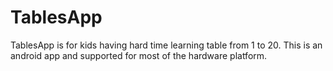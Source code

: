 # TablesApp
 TablesApp is for kids having hard time learning table from 1 to 20.
 This is an android app and supported for most of the hardware platform.
